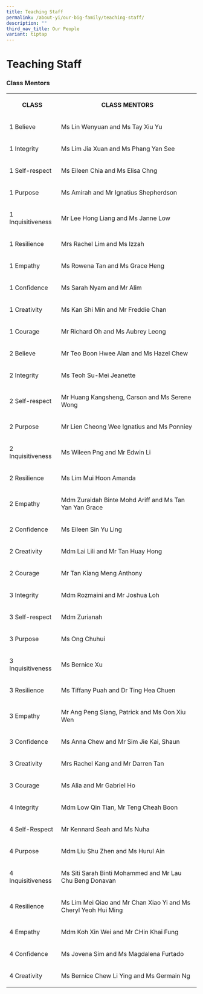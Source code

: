 ```yaml
---
title: Teaching Staff
permalink: /about-yi/our-big-family/teaching-staff/
description: ""
third_nav_title: Our People
variant: tiptap
---
```

<h1><strong>Teaching Staff</strong></h1>
<h3>Class Mentors</h3>
<table style="minWidth: 50px">
<colgroup>
<col>
<col>
</colgroup>
<tbody>
<tr>
<th rowspan="1" colspan="1">
<p>CLASS</p>
</th>
<th rowspan="1" colspan="1">
<p>CLASS MENTORS</p>
</th>
</tr>
<tr>
<td rowspan="1" colspan="1">
<p>1 Believe</p>
</td>
<td rowspan="1" colspan="1">
<p>Ms Lin Wenyuan and Ms Tay Xiu Yu</p>
</td>
</tr>
<tr>
<td rowspan="1" colspan="1">
<p>1 Integrity</p>
</td>
<td rowspan="1" colspan="1">
<p>Ms Lim Jia Xuan and Ms Phang Yan See</p>
</td>
</tr>
<tr>
<td rowspan="1" colspan="1">
<p>1 Self-respect</p>
</td>
<td rowspan="1" colspan="1">
<p>Ms Eileen Chia and Ms Elisa Chng</p>
</td>
</tr>
<tr>
<td rowspan="1" colspan="1">
<p>1 Purpose</p>
</td>
<td rowspan="1" colspan="1">
<p>Ms Amirah and Mr Ignatius Shepherdson</p>
</td>
</tr>
<tr>
<td rowspan="1" colspan="1">
<p>1 Inquisitiveness</p>
</td>
<td rowspan="1" colspan="1">
<p>Mr Lee Hong Liang and Ms Janne Low</p>
</td>
</tr>
<tr>
<td rowspan="1" colspan="1">
<p>1 Resilience</p>
</td>
<td rowspan="1" colspan="1">
<p>Mrs Rachel Lim and Ms Izzah</p>
</td>
</tr>
<tr>
<td rowspan="1" colspan="1">
<p>1 Empathy</p>
</td>
<td rowspan="1" colspan="1">
<p>Ms Rowena Tan and Ms Grace Heng</p>
</td>
</tr>
<tr>
<td rowspan="1" colspan="1">
<p>1 Confidence</p>
</td>
<td rowspan="1" colspan="1">
<p>Ms Sarah Nyam and Mr Alim</p>
</td>
</tr>
<tr>
<td rowspan="1" colspan="1">
<p>1 Creativity</p>
</td>
<td rowspan="1" colspan="1">
<p>Ms Kan Shi Min and Mr Freddie Chan</p>
</td>
</tr>
<tr>
<td rowspan="1" colspan="1">
<p>1 Courage</p>
</td>
<td rowspan="1" colspan="1">
<p>Mr Richard Oh and Ms Aubrey Leong</p>
</td>
</tr>
<tr>
<td rowspan="1" colspan="1">
<p>2 Believe</p>
</td>
<td rowspan="1" colspan="1">
<p>Mr Teo Boon Hwee Alan and Ms Hazel Chew</p>
</td>
</tr>
<tr>
<td rowspan="1" colspan="1">
<p>2 Integrity</p>
</td>
<td rowspan="1" colspan="1">
<p>Ms Teoh Su-Mei Jeanette</p>
</td>
</tr>
<tr>
<td rowspan="1" colspan="1">
<p>2 Self-respect</p>
</td>
<td rowspan="1" colspan="1">
<p>Mr Huang Kangsheng, Carson and Ms Serene Wong</p>
</td>
</tr>
<tr>
<td rowspan="1" colspan="1">
<p>2 Purpose</p>
</td>
<td rowspan="1" colspan="1">
<p>Mr Lien Cheong Wee Ignatius and Ms Ponniey</p>
</td>
</tr>
<tr>
<td rowspan="1" colspan="1">
<p>2 Inquisitiveness</p>
</td>
<td rowspan="1" colspan="1">
<p>Ms Wileen Png and Mr Edwin Li</p>
</td>
</tr>
<tr>
<td rowspan="1" colspan="1">
<p>2 Resilience</p>
</td>
<td rowspan="1" colspan="1">
<p>Ms Lim Mui Hoon Amanda</p>
</td>
</tr>
<tr>
<td rowspan="1" colspan="1">
<p>2 Empathy</p>
</td>
<td rowspan="1" colspan="1">
<p>Mdm Zuraidah Binte Mohd Ariff and Ms Tan Yan Yan Grace</p>
</td>
</tr>
<tr>
<td rowspan="1" colspan="1">
<p>2 Confidence</p>
</td>
<td rowspan="1" colspan="1">
<p>Ms Eileen Sin Yu Ling</p>
</td>
</tr>
<tr>
<td rowspan="1" colspan="1">
<p>2 Creativity</p>
</td>
<td rowspan="1" colspan="1">
<p>Mdm Lai Lili and Mr Tan Huay Hong</p>
</td>
</tr>
<tr>
<td rowspan="1" colspan="1">
<p>2 Courage</p>
</td>
<td rowspan="1" colspan="1">
<p>Mr Tan Kiang Meng Anthony</p>
</td>
</tr>
<tr>
<td rowspan="1" colspan="1">
<p>3 Integrity</p>
</td>
<td rowspan="1" colspan="1">
<p>Mdm Rozmaini and Mr Joshua Loh</p>
</td>
</tr>
<tr>
<td rowspan="1" colspan="1">
<p>3 Self-respect</p>
</td>
<td rowspan="1" colspan="1">
<p>Mdm Zurianah</p>
</td>
</tr>
<tr>
<td rowspan="1" colspan="1">
<p>3 Purpose</p>
</td>
<td rowspan="1" colspan="1">
<p>Ms Ong Chuhui</p>
</td>
</tr>
<tr>
<td rowspan="1" colspan="1">
<p>3 Inquisitiveness</p>
</td>
<td rowspan="1" colspan="1">
<p>Ms Bernice Xu</p>
</td>
</tr>
<tr>
<td rowspan="1" colspan="1">
<p>3 Resilience</p>
</td>
<td rowspan="1" colspan="1">
<p>Ms Tiffany Puah and Dr Ting Hea Chuen</p>
</td>
</tr>
<tr>
<td rowspan="1" colspan="1">
<p>3 Empathy</p>
</td>
<td rowspan="1" colspan="1">
<p>Mr Ang Peng Siang, Patrick and Ms Oon Xiu Wen</p>
</td>
</tr>
<tr>
<td rowspan="1" colspan="1">
<p>3 Confidence</p>
</td>
<td rowspan="1" colspan="1">
<p>Ms Anna Chew and Mr Sim Jie Kai, Shaun</p>
</td>
</tr>
<tr>
<td rowspan="1" colspan="1">
<p>3 Creativity</p>
</td>
<td rowspan="1" colspan="1">
<p>Mrs Rachel Kang and Mr Darren Tan</p>
</td>
</tr>
<tr>
<td rowspan="1" colspan="1">
<p>3 Courage</p>
</td>
<td rowspan="1" colspan="1">
<p>Ms Alia and Mr Gabriel Ho</p>
</td>
</tr>
<tr>
<td rowspan="1" colspan="1">
<p>4 Integrity</p>
</td>
<td rowspan="1" colspan="1">
<p>Mdm Low Qin Tian, Mr Teng Cheah Boon</p>
</td>
</tr>
<tr>
<td rowspan="1" colspan="1">
<p>4 Self-Respect</p>
</td>
<td rowspan="1" colspan="1">
<p>Mr Kennard Seah and Ms Nuha</p>
</td>
</tr>
<tr>
<td rowspan="1" colspan="1">
<p>4 Purpose</p>
</td>
<td rowspan="1" colspan="1">
<p>Mdm Liu Shu Zhen and Ms Hurul Ain</p>
</td>
</tr>
<tr>
<td rowspan="1" colspan="1">
<p>4 Inquisitiveness</p>
</td>
<td rowspan="1" colspan="1">
<p>Ms Siti Sarah Binti Mohammed and Mr Lau Chu Beng Donavan</p>
</td>
</tr>
<tr>
<td rowspan="1" colspan="1">
<p>4 Resilience</p>
</td>
<td rowspan="1" colspan="1">
<p>Ms Lim Mei Qiao and Mr Chan Xiao Yi and Ms Cheryl Yeoh Hui Ming</p>
</td>
</tr>
<tr>
<td rowspan="1" colspan="1">
<p>4 Empathy</p>
</td>
<td rowspan="1" colspan="1">
<p>Mdm Koh Xin Wei and Mr CHin Khai Fung</p>
</td>
</tr>
<tr>
<td rowspan="1" colspan="1">
<p>4 Confidence</p>
</td>
<td rowspan="1" colspan="1">
<p>Ms Jovena Sim and Ms Magdalena Furtado</p>
</td>
</tr>
<tr>
<td rowspan="1" colspan="1">
<p>4 Creativity</p>
</td>
<td rowspan="1" colspan="1">
<p>Ms Bernice Chew Li Ying and Ms Germain Ng</p>
</td>
</tr>
</tbody>
</table>
<p></p>